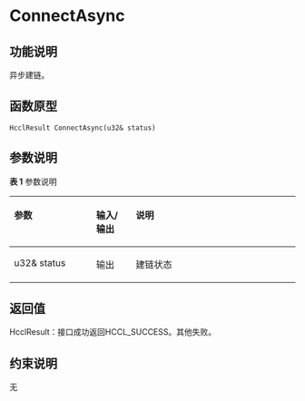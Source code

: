 # ConnectAsync<a name="ZH-CN_TOPIC_0000002031186585"></a>

## 功能说明<a name="zh-cn_topic_0000001929459314_section8049mcpsimp"></a>

异步建链。

## 函数原型<a name="zh-cn_topic_0000001929459314_section8046mcpsimp"></a>

```
HcclResult ConnectAsync(u32& status)
```

## 参数说明<a name="zh-cn_topic_0000001929459314_section8052mcpsimp"></a>

**表 1**  参数说明

<a name="zh-cn_topic_0000001929459314_table8054mcpsimp"></a>
<table><thead align="left"><tr id="zh-cn_topic_0000001929459314_row8061mcpsimp"><th class="cellrowborder" valign="top" width="28.71%" id="mcps1.2.4.1.1"><p id="zh-cn_topic_0000001929459314_p8063mcpsimp"><a name="zh-cn_topic_0000001929459314_p8063mcpsimp"></a><a name="zh-cn_topic_0000001929459314_p8063mcpsimp"></a>参数</p>
</th>
<th class="cellrowborder" valign="top" width="13.86%" id="mcps1.2.4.1.2"><p id="zh-cn_topic_0000001929459314_p8065mcpsimp"><a name="zh-cn_topic_0000001929459314_p8065mcpsimp"></a><a name="zh-cn_topic_0000001929459314_p8065mcpsimp"></a>输入/输出</p>
</th>
<th class="cellrowborder" valign="top" width="57.43000000000001%" id="mcps1.2.4.1.3"><p id="zh-cn_topic_0000001929459314_p8067mcpsimp"><a name="zh-cn_topic_0000001929459314_p8067mcpsimp"></a><a name="zh-cn_topic_0000001929459314_p8067mcpsimp"></a>说明</p>
</th>
</tr>
</thead>
<tbody><tr id="zh-cn_topic_0000001929459314_row8069mcpsimp"><td class="cellrowborder" valign="top" width="28.71%" headers="mcps1.2.4.1.1 "><p id="zh-cn_topic_0000001929459314_p8071mcpsimp"><a name="zh-cn_topic_0000001929459314_p8071mcpsimp"></a><a name="zh-cn_topic_0000001929459314_p8071mcpsimp"></a>u32&amp; status</p>
</td>
<td class="cellrowborder" valign="top" width="13.86%" headers="mcps1.2.4.1.2 "><p id="zh-cn_topic_0000001929459314_p8073mcpsimp"><a name="zh-cn_topic_0000001929459314_p8073mcpsimp"></a><a name="zh-cn_topic_0000001929459314_p8073mcpsimp"></a>输出</p>
</td>
<td class="cellrowborder" valign="top" width="57.43000000000001%" headers="mcps1.2.4.1.3 "><p id="zh-cn_topic_0000001929459314_p8075mcpsimp"><a name="zh-cn_topic_0000001929459314_p8075mcpsimp"></a><a name="zh-cn_topic_0000001929459314_p8075mcpsimp"></a>建链状态</p>
</td>
</tr>
</tbody>
</table>

## 返回值<a name="zh-cn_topic_0000001929459314_section8076mcpsimp"></a>

HcclResult：接口成功返回HCCL\_SUCCESS。其他失败。

## 约束说明<a name="zh-cn_topic_0000001929459314_section8079mcpsimp"></a>

无

